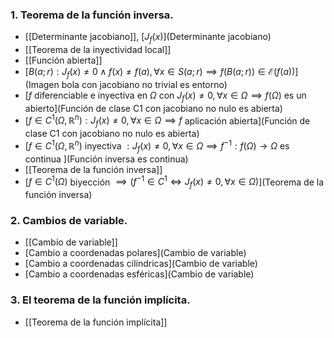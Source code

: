 ### 1. Teorema de la función inversa.
- [[Determinante jacobiano]], [$J_f(x)$](Determinante jacobiano)
- [[Teorema de la inyectividad local]]
- [[Función abierta]]
- [$B(a; r) : J_f(x) \neq 0 \land f(x) \neq f(a), \, \forall x \in S(a;r) \implies f(B(a;r)) \in \mathcal E(f(a))$](Imagen bola con jacobiano no trivial es entorno)
- [$f$ diferenciable e inyectiva en $\Omega$ con $J_f(x) \neq 0, \forall x \in \Omega \implies f(\Omega)$ es un abierto](Función de clase C1 con jacobiano no nulo es abierta)
- [$f \in C^1(\Omega, \mathbb R^n) : J_f(x) \neq 0, \forall x \in \Omega \implies f$ aplicación abierta](Función de clase C1 con jacobiano no nulo es abierta)
- [$f \in C^1(\Omega, \mathbb R^n)$ inyectiva $: J_f(x) \neq 0, \forall x \in \Omega \implies f^{-1}: f(\Omega) \to \Omega$ es continua ](Función inversa es continua)
- [[Teorema de la función inversa]]
- [$f \in C^1(\Omega)$ biyección $\implies (f^{-1} \in C^1 \iff J_f(x) \neq 0, \forall x \in \Omega)$](Teorema de la función inversa)
### 2. Cambios de variable.
- [[Cambio de variable]]
- [Cambio a coordenadas polares](Cambio de variable)
- [Cambio a coordenadas cilíndricas](Cambio de variable)
- [Cambio a coordenadas esféricas](Cambio de variable)
### 3. El teorema de la función implícita.
- [[Teorema de la función implícita]]

